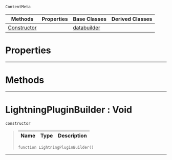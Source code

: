  `ContentMeta`

|Methods|Properties|Base Classes|Derived Classes|
|---|---|---|---|
|[ Constructor](https://plasmaengine.github.io/PlasmaDocs/Plasma1/C++/code_reference/class_reference/lightningpluginbuilder.md#lightningpluginbuilder-void)| |[databuilder](https://plasmaengine.github.io/PlasmaDocs/Plasma1/C++/code_reference/class_reference/databuilder.md)| |


 #  Properties


---  
 #  Methods


---  
 #  LightningPluginBuilder : Void

 `constructor`

> 
> |Name|Type|Description|
> |---|---|---|
> ``` lang=cpp, name=Lightning
> function LightningPluginBuilder()
> ``` 


---  
 

 